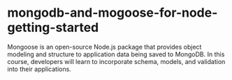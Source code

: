 # mongodb-and-mogoose-for-node-getting-started
Mongoose is an open-source Node.js package that provides object modeling and structure to application data being saved to MongoDB. In this course, developers will learn to incorporate schema, models, and validation into their applications.
